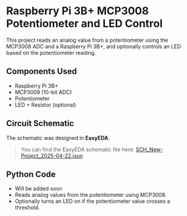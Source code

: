 # Raspberry Pi 3B+ MCP3008 Potentiometer and LED Control

This project reads an analog value from a potentiometer using the MCP3008 ADC and a Raspberry Pi 3B+, and optionally controls an LED based on the potentiometer reading.

## Components Used
- Raspberry Pi 3B+
- MCP3008 (10-bit ADC)
- Potentiometer
- LED + Resistor (optional)

## Circuit Schematic
The schematic was designed in **EasyEDA**.

> You can find the EasyEDA schematic file here: [SCH_New-Project_2025-04-22.json](SCH_New-Project_2025-04-22.json)

## Python Code
- Will be added soon
- Reads analog values from the potentiometer using MCP3008.
- Optionally turns an LED on if the potentiometer value crosses a threshold.

